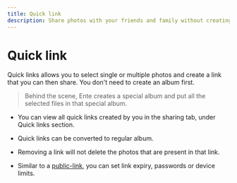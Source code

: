 ```yaml
---
title: Quick link
description: Share photos with your friends and family without creating albums
---
```


# Quick link

Quick links allows you to select single or multiple photos and create a link
that you can then share. You don't need to create an album first.

> Behind the scene, Ente creates a special album and put all the selected files
> in that special album.

- You can view all quick links created by you in the sharing tab, under Quick
  links section.

- Quick links can be converted to regular album.

- Removing a link will not delete the photos that are present in that link.

- Similar to a [public-link](./public-link), you can set link expiry, passwords
  or device limits.
